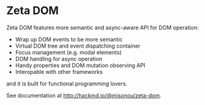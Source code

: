 # Zeta DOM

Zeta DOM features more semantic and async-aware API for DOM operation:

- Wrap up DOM events to be more semantic
- Virtual DOM tree and event dispatching container
- Focus management (e.g. modal elements)
- DOM handling for async operation
- Handy properties and DOM mutation observing API
- Interopable with other frameworks

and it is built for functional programming lovers.

See documentation at http://hackmd.io/@misonou/zeta-dom.
